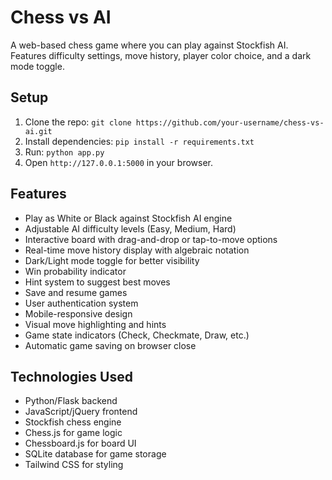 # Chess vs AI
A web-based chess game where you can play against Stockfish AI. Features difficulty settings, move history, player color choice, and a dark mode toggle.

## Setup
1. Clone the repo: `git clone https://github.com/your-username/chess-vs-ai.git`
2. Install dependencies: `pip install -r requirements.txt`
3. Run: `python app.py`
4. Open `http://127.0.0.1:5000` in your browser.

## Features
- Play as White or Black against Stockfish AI engine
- Adjustable AI difficulty levels (Easy, Medium, Hard)
- Interactive board with drag-and-drop or tap-to-move options
- Real-time move history display with algebraic notation
- Dark/Light mode toggle for better visibility
- Win probability indicator
- Hint system to suggest best moves
- Save and resume games
- User authentication system
- Mobile-responsive design
- Visual move highlighting and hints
- Game state indicators (Check, Checkmate, Draw, etc.)
- Automatic game saving on browser close

## Technologies Used
- Python/Flask backend
- JavaScript/jQuery frontend 
- Stockfish chess engine
- Chess.js for game logic
- Chessboard.js for board UI
- SQLite database for game storage
- Tailwind CSS for styling

